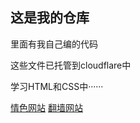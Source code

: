 <!DOCTYPE html>
<html lang="zh-CN">
    <h2>这是我的仓库</h2>
    <p>里面有我自己编的代码</p>
    <p>这些文件已托管到cloudflare中</p>
    <p>学习HTML和CSS中······</p>
    <a href="https://r18-ees.pages.dev/">情色网站</a>
    <a href="https://fanqiang-c9l.pages.dev/">翻墙网站</a>
